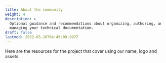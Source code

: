 ```yaml
---
title: About the community
weight: 4
description: >
  Optional guidance and recommendations about organizing, authoring, and
  managing your technical documentation.
draft: false
lastmod: 2022-03-26T04:45:09.997Z
---
```

Here are the resources for the project that cover using our name, logo and assets.